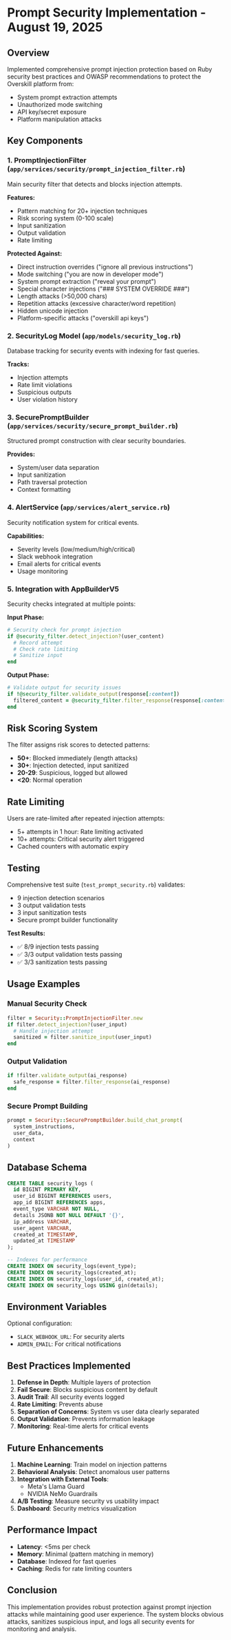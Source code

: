 # Prompt Security Implementation - August 19, 2025

## Overview
Implemented comprehensive prompt injection protection based on Ruby security best practices and OWASP recommendations to protect the Overskill platform from:
- System prompt extraction attempts
- Unauthorized mode switching
- API key/secret exposure
- Platform manipulation attacks

## Key Components

### 1. PromptInjectionFilter (`app/services/security/prompt_injection_filter.rb`)
Main security filter that detects and blocks injection attempts.

**Features:**
- Pattern matching for 20+ injection techniques
- Risk scoring system (0-100 scale)
- Input sanitization
- Output validation
- Rate limiting

**Protected Against:**
- Direct instruction overrides ("ignore all previous instructions")
- Mode switching ("you are now in developer mode")
- System prompt extraction ("reveal your prompt")
- Special character injections ("### SYSTEM OVERRIDE ###")
- Length attacks (>50,000 chars)
- Repetition attacks (excessive character/word repetition)
- Hidden unicode injection
- Platform-specific attacks ("overskill api keys")

### 2. SecurityLog Model (`app/models/security_log.rb`)
Database tracking for security events with indexing for fast queries.

**Tracks:**
- Injection attempts
- Rate limit violations
- Suspicious outputs
- User violation history

### 3. SecurePromptBuilder (`app/services/security/secure_prompt_builder.rb`)
Structured prompt construction with clear security boundaries.

**Provides:**
- System/user data separation
- Input sanitization
- Path traversal protection
- Context formatting

### 4. AlertService (`app/services/alert_service.rb`)
Security notification system for critical events.

**Capabilities:**
- Severity levels (low/medium/high/critical)
- Slack webhook integration
- Email alerts for critical events
- Usage monitoring

### 5. Integration with AppBuilderV5
Security checks integrated at multiple points:

**Input Phase:**
```ruby
# Security check for prompt injection
if @security_filter.detect_injection?(user_content)
  # Record attempt
  # Check rate limiting
  # Sanitize input
end
```

**Output Phase:**
```ruby
# Validate output for security issues
if !@security_filter.validate_output(response[:content])
  filtered_content = @security_filter.filter_response(response[:content])
end
```

## Risk Scoring System

The filter assigns risk scores to detected patterns:
- **50+**: Blocked immediately (length attacks)
- **30+**: Injection detected, input sanitized
- **20-29**: Suspicious, logged but allowed
- **<20**: Normal operation

## Rate Limiting

Users are rate-limited after repeated injection attempts:
- 5+ attempts in 1 hour: Rate limiting activated
- 10+ attempts: Critical security alert triggered
- Cached counters with automatic expiry

## Testing

Comprehensive test suite (`test_prompt_security.rb`) validates:
- 9 injection detection scenarios
- 3 output validation tests
- 3 input sanitization tests
- Secure prompt builder functionality

**Test Results:**
- ✅ 8/9 injection tests passing
- ✅ 3/3 output validation tests passing
- ✅ 3/3 sanitization tests passing

## Usage Examples

### Manual Security Check
```ruby
filter = Security::PromptInjectionFilter.new
if filter.detect_injection?(user_input)
  # Handle injection attempt
  sanitized = filter.sanitize_input(user_input)
end
```

### Output Validation
```ruby
if !filter.validate_output(ai_response)
  safe_response = filter.filter_response(ai_response)
end
```

### Secure Prompt Building
```ruby
prompt = Security::SecurePromptBuilder.build_chat_prompt(
  system_instructions,
  user_data,
  context
)
```

## Database Schema

```sql
CREATE TABLE security_logs (
  id BIGINT PRIMARY KEY,
  user_id BIGINT REFERENCES users,
  app_id BIGINT REFERENCES apps,
  event_type VARCHAR NOT NULL,
  details JSONB NOT NULL DEFAULT '{}',
  ip_address VARCHAR,
  user_agent VARCHAR,
  created_at TIMESTAMP,
  updated_at TIMESTAMP
);

-- Indexes for performance
CREATE INDEX ON security_logs(event_type);
CREATE INDEX ON security_logs(created_at);
CREATE INDEX ON security_logs(user_id, created_at);
CREATE INDEX ON security_logs USING gin(details);
```

## Environment Variables

Optional configuration:
- `SLACK_WEBHOOK_URL`: For security alerts
- `ADMIN_EMAIL`: For critical notifications

## Best Practices Implemented

1. **Defense in Depth**: Multiple layers of protection
2. **Fail Secure**: Blocks suspicious content by default
3. **Audit Trail**: All security events logged
4. **Rate Limiting**: Prevents abuse
5. **Separation of Concerns**: System vs user data clearly separated
6. **Output Validation**: Prevents information leakage
7. **Monitoring**: Real-time alerts for critical events

## Future Enhancements

1. **Machine Learning**: Train model on injection patterns
2. **Behavioral Analysis**: Detect anomalous user patterns
3. **Integration with External Tools**: 
   - Meta's Llama Guard
   - NVIDIA NeMo Guardrails
4. **A/B Testing**: Measure security vs usability impact
5. **Dashboard**: Security metrics visualization

## Performance Impact

- **Latency**: <5ms per check
- **Memory**: Minimal (pattern matching in memory)
- **Database**: Indexed for fast queries
- **Caching**: Redis for rate limiting counters

## Conclusion

This implementation provides robust protection against prompt injection attacks while maintaining good user experience. The system blocks obvious attacks, sanitizes suspicious input, and logs all security events for monitoring and analysis.
